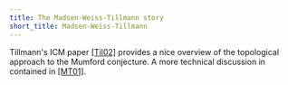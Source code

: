 ```yaml
---
title: The Madsen-Weiss-Tillmann story
short_title: Madsen-Weiss-Tillmann
---
```


Tillmann's ICM paper [ [Til02]](Bibliography#Til02) provides a nice overview of the topological approach to the Mumford conjecture. A more technical discussion in contained in [ [MT01]](Bibliography#MT01).
